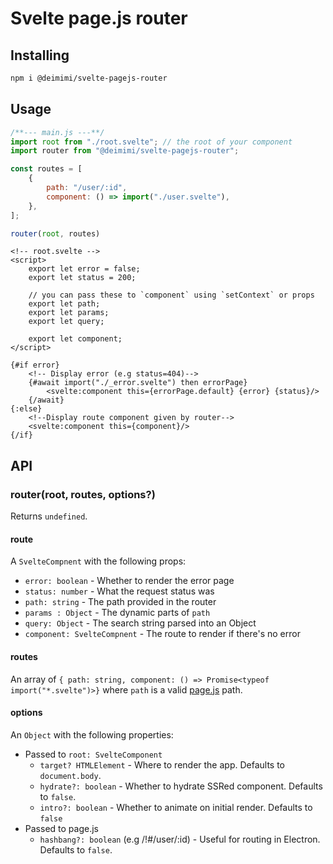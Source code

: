 # Svelte page.js router
## Installing

```bash
npm i @deimimi/svelte-pagejs-router
```

## Usage
```javascript
/**--- main.js ---**/
import root from "./root.svelte"; // the root of your component
import router from "@deimimi/svelte-pagejs-router";

const routes = [
    {
        path: "/user/:id",
        component: () => import("./user.svelte"),
    },
];

router(root, routes)
```

```svelte
<!-- root.svelte -->
<script>
    export let error = false;
    export let status = 200;

    // you can pass these to `component` using `setContext` or props
    export let path;
    export let params;
    export let query;

    export let component;
</script>

{#if error}
    <!-- Display error (e.g status=404)-->
    {#await import("./_error.svelte") then errorPage}
        <svelte:component this={errorPage.default} {error} {status}/>
    {/await}
{:else}
    <!--Display route component given by router-->
    <svelte:component this={component}/>
{/if}
```

## API

### router(root, routes, options?)
Returns `undefined`.

#### route
A `SvelteCompnent` with the following props: 
- `error: boolean` - Whether to render the error page
- `status: number` - What the request status was
- `path: string` - The path provided in the router
- `params : Object` - The dynamic parts of `path`
- `query: Object` - The search string parsed into an Object
- `component: SvelteCompnent` - The route to render if there's no error

#### routes
An array of `{ path: string, component: () => Promise<typeof import("*.svelte")>}` where `path` is a valid [page.js](https://github.com/visionmedia/page.js) path.

#### options
An `Object` with the following properties: 
- Passed to `root: SvelteComponent`
    - `target? HTMLElement` - Where to render the app. Defaults to `document.body`.
    - `hydrate?: boolean` - Whether to hydrate SSRed component. Defaults to `false`.
    - `intro?: boolean` - Whether to animate on initial render. Defaults to `false`
- Passed to page.js
    - `hashbang?: boolean`  (e.g /!#/user/:id) - Useful for routing in Electron. Defaults to `false`.


